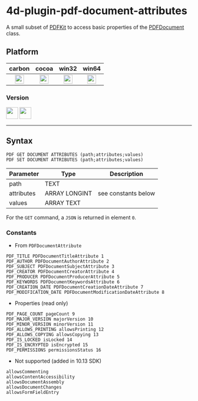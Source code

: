# 4d-plugin-pdf-document-attributes
A small subset of [PDFKit](https://developer.apple.com/documentation/pdfkit?language=objc) to access basic properties of the [PDFDocument](https://developer.apple.com/documentation/pdfkit/pdfdocument?language=objc) class.

## Platform

| carbon | cocoa | win32 | win64 |
|:------:|:-----:|:---------:|:---------:|
|<img src="https://cloud.githubusercontent.com/assets/1725068/22371562/1b091f0a-e4db-11e6-8458-8653954a7cce.png" width="24" height="24" />|<img src="https://cloud.githubusercontent.com/assets/1725068/22371562/1b091f0a-e4db-11e6-8458-8653954a7cce.png" width="24" height="24" />|<img src="https://cloud.githubusercontent.com/assets/1725068/22371562/1b091f0a-e4db-11e6-8458-8653954a7cce.png" width="24" height="24" />|<img src="https://cloud.githubusercontent.com/assets/1725068/22371562/1b091f0a-e4db-11e6-8458-8653954a7cce.png" width="24" height="24" />|

### Version

<img src="https://cloud.githubusercontent.com/assets/1725068/18940649/21945000-8645-11e6-86ed-4a0f800e5a73.png" width="32" height="32" /> <img src="https://cloud.githubusercontent.com/assets/1725068/18940648/2192ddba-8645-11e6-864d-6d5692d55717.png" width="32" height="32" />

---

## Syntax

```
PDF GET DOCUMENT ATTRIBUTES (path;attributes;values)
PDF SET DOCUMENT ATTRIBUTES (path;attributes;values)
```

Parameter|Type|Description
------------|------------|----
path|TEXT|
attributes|ARRAY LONGINT|see constants below
values|ARRAY TEXT|

For the ``GET`` command, a ``JSON`` is returned in element ``0``.

### Constants

* From ``PDFDocumentAttribute``

```
PDF_TITLE PDFDocumentTitleAttribute 1
PDF_AUTHOR PDFDocumentAuthorAttribute 2
PDF_SUBJECT PDFDocumentSubjectAttribute 3
PDF_CREATOR PDFDocumentCreatorAttribute 4
PDF_PRODUCER PDFDocumentProducerAttribute 5
PDF_KEYWORDS PDFDocumentKeywordsAttribute 6
PDF_CREATION_DATE PDFDocumentCreationDateAttribute 7 
PDF_MODIFICATION_DATE PDFDocumentModificationDateAttribute 8
```

* Properties (read only)

```
PDF_PAGE_COUNT pageCount 9
PDF_MAJOR_VERSION majorVersion 10
PDF_MINOR_VERSION minorVersion 11
PDF_ALLOWS_PRINTING allowsPrinting 12
PDF_ALLOWS_COPYING allowsCopying 13
PDF_IS_LOCKED isLocked 14
PDF_IS_ENCRYPTED isEncrypted 15
PDF_PERMISSIONS permissionsStatus 16
```

* Not supported (added in 10.13 SDK)

```
allowsCommenting
allowsContentAccessibility
allowsDocumentAssembly
allowsDocumentChanges
allowsFormFieldEntry
```
